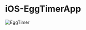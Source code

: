 # iOS-EggTimerApp
![EggTimer](https://user-images.githubusercontent.com/48035737/115795913-adfdc780-a385-11eb-9ac0-07b8d0a8c990.gif)
